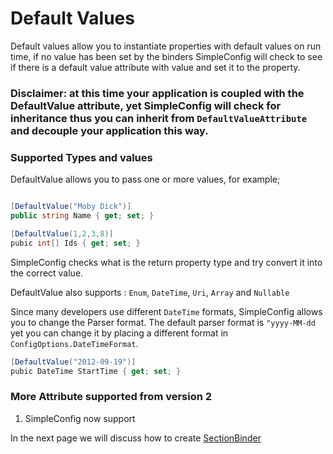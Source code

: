 ﻿# Default Values

Default values allow you to instantiate properties with default values on run time, if no value has been set by the binders SimpleConfig will check to see if there is a default value attribute with value and set it to the property.

### Disclaimer: at this time your application is coupled with the DefaultValue attribute, yet SimpleConfig will check for inheritance thus you can inherit from `DefaultValueAttribute` and decouple your application this way.

### Supported Types and values 
DefaultValue allows you to pass one or more values, for example;

````C#

[DefaultValue("Moby Dick")]
public string Name { get; set; }

[DefaultValue(1,2,3,8)]
pubic int[] Ids { get; set; }
````

SimpleConfig checks what is the return property type and try convert it into the correct value.

DefaultValue also supports : `Enum`, `DateTime`, `Uri`, `Array` and `Nullable`


Since many developers use different `DateTime` formats, SimpleConfig allows you to change the Parser format. The default parser format is `"yyyy-MM-dd` yet you can change it by placing a different format in `ConfigOptions.DateTimeFormat`.

````C#
[DefaultValue("2012-09-19")]
pubic DateTime StartTime { get; set; }
````

### More Attribute supported from version 2
1. SimpleConfig now support 

In the next page we will discuss how to create [SectionBinder]()